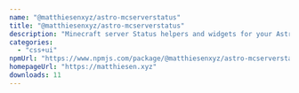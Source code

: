 ```yaml
---
name: "@matthiesenxyz/astro-mcserverstatus"
title: "@matthiesenxyz/astro-mcserverstatus"
description: "Minecraft server Status helpers and widgets for your Astro site"
categories:
  - "css+ui"
npmUrl: "https://www.npmjs.com/package/@matthiesenxyz/astro-mcserverstatus"
homepageUrl: "https://matthiesen.xyz"
downloads: 11
---
```

